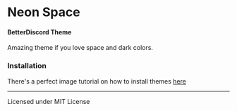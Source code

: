 # Neon Space 
#### BetterDiscord Theme

Amazing theme if you love space and dark colors.

### Installation
There's a perfect image tutorial on how to install themes [here](https://cdn.discordapp.com/attachments/84617750827261952/312679447579066368/unknown.png)


---
Licensed under MIT License
